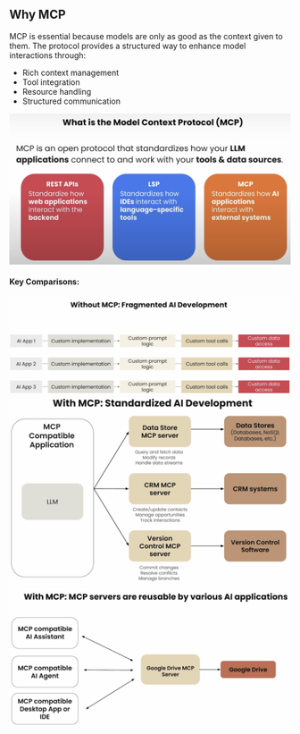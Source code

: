 ## Why MCP 

MCP is essential because models are only as good as the context given to them. The protocol provides a structured way to enhance model interactions through:

- Rich context management
- Tool integration
- Resource handling
- Structured communication

![MCP Overview](images/mcp.png)

#### Key Comparisons:

![Without MCP](images/without_mcp.png)
![With MCP](images/with_mcp.png)
![With MCP2](images/with_mcp2.png)